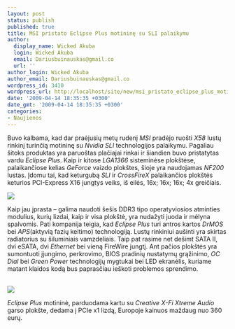 ```yaml
---
layout: post
status: publish
published: true
title: MSI pristato Eclipse Plus motininę su SLI palaikymu
author:
  display_name: Wicked Akuba
  login: Wicked Akuba
  email: Dariusbuinauskas@gmail.co
  url: ''
author_login: Wicked Akuba
author_email: Dariusbuinauskas@gmail.co
wordpress_id: 3410
wordpress_url: http://localhost/site/new/msi_pristato_eclipse_plus_motinine_su_sli_palaikymu/
date: '2009-04-14 18:35:35 +0300'
date_gmt: '2009-04-14 18:35:35 +0300'
categories:
- Naujienos
---
```

<p>Buvo kalbama, kad dar praėjusių metų rudenį <i>MSI</i> pradėjo ruošti <i>X58</i> lustų rinkinį turinčią motininę su <i>Nvidia SLI</i> technologijos palaikymu. Pagaliau šitoks produktas yra paruoštas plačiajai rinkai ir šiandien buvo pristatytas vardu <i>Eclipse Plus</i>. Kaip ir kitose <i>LGA1366</i> sisteminėse plokštėse, palaikančiose kelias <i>GeForce</i> vaizdo plokštes, šioje yra naudojamas <i>NF200</i> lustas. Įdomu tai, kad keturgubą <i>SLI</i> ir <i>CrossFireX</i> palaikančios plokštės keturios PCI-Express X16 jungtys veiks, iš eilės, 16x; 16x; 16x; 4x greičiais.</p>
<p><img src="http://akuba.technews.lt/MSI_Eclipse_Plus1.jpg" /></p>
<p>Kaip jau įprasta – galima naudoti šešis DDR3 tipo operatyviosios atminties modulius, kurių lizdai, kaip ir visa plokštė, yra nudažyti juoda ir mėlyna spalvomis. Pati kompanija teigia, kad <i>Eclipse Plus</i> turi antros kartos <i>DrMOS</i> bei <i>APS</i>(aktyvią fazių keitimo) technologiją. Lustų rinkiniui aušinti yra skirtas radiatorius su šiluminiais vamzdeliais. Taip pat rasime net dešimt SATA II, dvi eSATA, dvi <i>Ethernet</i> bei vieną FireWire jungtį. Ant pačios plokštės yra sumontuoti įjungimo, perkrovimo, BIOS pradinių nustatymų grąžinimo, <i>OC Dial</i> bei <i>Green Power</i> technologijų mygtukai bei LED ekranėlis, kuriame matant klaidos kodą bus paprasčiau ieškoti problemos sprendimo. </p>
<p><a class="ns" href="http://akuba.technews.lt/MSI_Eclipse_Plus.jpg"><br /><img src="http://akuba.technews.lt/MSI_Eclipse_Plus_small.jpg" /><br /></a></p>
<p><i>Eclipse Plus </i>motininė, parduodama kartu su <i>Creative X-Fi Xtreme Audio</i> garso plokšte, dedama į PCIe x1 lizdą, Europoje kainuos maždaug nuo 360 eurų. </p>
